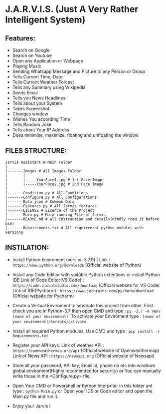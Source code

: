 # J.A.R.V.I.S. (Just A Very Rather Intelligent System)

## Features:
- Search on Google
- Search on Youtube
- Open any Application or Webpage
- Playing Music
- Sending Whatsapp Message and Picture to any Person or Group
- Tells Current Time, Date
- Tells Current Weather Forcast
- Tells any Summary using Wikipedia
- Sends Email
- Tells you News Headlines
- Tells about your System
- Takes Screenshot
- Changes window
- Wishes You according Time
- Tells Random Joke
- Tells about Your IP Address
- Does minimise, maximize, floating and unfloating the window

## FILES STRUCTURE:

    Jarvis Assistant # Main Folder
    |
    |-------Images # All Images Folder
    |       |               
    |       |-----YourFace1.jpg # 1st Face Image
    |       |-----YourFace2.jpg # 2nd Face Image
    |
    |-------Condition.py # All Conditions
    |-------Configure.py # All Configurations
    |-------Data.json # Common Data
    |-------Features.py # All Jarvis features
    |-------LICENSE # Licence of the Project
    |-------Main.py # Main running File of Jarvis
    |-------README.md # All instruction and details(Kindly read it before use)
    |-------Requirements.txt # All requiremrnt python modules with versions

## INSTILATION:
- Install Python Enviroment (version 3.7.9) | Link : `https://www.python.org/downloads` (Official website of Python)

- Install any Code Editior with suitable Python extentions or install Python IDE
    Link of Code Editor(VS Code) : `https://code.visualstudio.com/download` (Official website for VS Code)
    Link of IDE(Pycharm) : `https://www.jetbrains.com/pycharm/download` (Official website for Pycharm)

- Create a Vertual Enviroment to separate this project from other. First check you are in Python-3.7 then open CMD and type : `py -3.7 -m venv (name of your enviroment)`. To activate your Enviroment type : `(name of your enviroment)/Scripts/activate`.

- Install all required Python modules. Use CMD and type : `pip install -r Requirements.txt`

- Register your API keys. Link of weather API : `https://openweathermap.org/api` (Official website of Openweathermap)
Link of News API : `https://newsapi.org` (Official website of Newsapi)

- Store all your password, API key, Email id, phone no etc into windows global enviroment(Highly recomended for security) or You can manually write those in the <Configure.py> file.

- Open Your CMD or Powershell or Python Interpriter in this folder ant type : `python Main.py` or Open your IDE or Code editor and open the Main.py file and run it.

- Enjoy your Jarvis !
